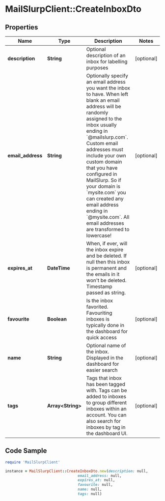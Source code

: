 # MailSlurpClient::CreateInboxDto

## Properties

Name | Type | Description | Notes
------------ | ------------- | ------------- | -------------
**description** | **String** | Optional description of an inbox for labelling purposes | [optional] 
**email_address** | **String** | Optionally specify an email address you want the inbox to have. When left blank an email address will be randomly assigned to the inbox usually ending in &#x60;@mailslurp.com&#x60;. Custom email addresses must include your own custom domain that you have configured in MailSlurp. So if your domain is &#x60;mysite.com&#x60; you can created any email address ending in &#x60;@mysite.com&#x60;. All email addresses are transformed to lowercase! | [optional] 
**expires_at** | **DateTime** | When, if ever, will the inbox expire and be deleted. If null then this inbox is permanent and the emails in it won&#39;t be deleted. Timestamp passed as string. | [optional] 
**favourite** | **Boolean** | Is the inbox favorited. Favouriting inboxes is typically done in the dashboard for quick access | [optional] 
**name** | **String** | Optional name of the inbox. Displayed in the dashboard for easier search | [optional] 
**tags** | **Array&lt;String&gt;** | Tags that inbox has been tagged with. Tags can be added to inboxes to group different inboxes within an account. You can also search for inboxes by tag in the dashboard UI. | [optional] 

## Code Sample

```ruby
require 'MailSlurpClient'

instance = MailSlurpClient::CreateInboxDto.new(description: null,
                                 email_address: null,
                                 expires_at: null,
                                 favourite: null,
                                 name: null,
                                 tags: null)
```


